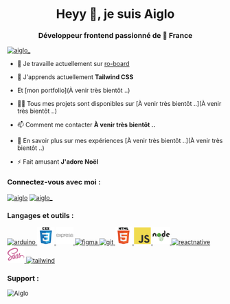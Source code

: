 <h1 align="center">Heyy 👋, je suis Aiglo</h1>
<h3 align="center">Développeur frontend passionné de 🥖 France</h3>

<p align="left"> <a href="https://twitter.com/aiglo_" target="blank"><img src="https://img.shields.io/twitter/follow/aiglo_?logo=twitter&style=for-the-badge" alt="aiglo_" /></a> </p>

- 🔭 Je travaille actuellement sur [ro-board](ro-board.com)

- 🌱 J'apprends actuellement **Tailwind CSS**

- Et [mon portfolio](À venir très bientôt ..)

- 👨‍💻 Tous mes projets sont disponibles sur [À venir très bientôt ..](À venir très bientôt ..)

- 📫 Comment me contacter **À venir très bientôt ..**

- 📄 En savoir plus sur mes expériences [À venir très bientôt ..](À venir très bientôt ..)

- ⚡ Fait amusant **J'adore Noël**

<h3 align="left">Connectez-vous avec moi :</h3>
<p align="left">
<a href="https://codepen.io/aiglo" target="blank"><img align="center" src="https://raw.githubusercontent.com/rahuldkjain/github-profile-readme-generator/master/src/images/icons/Social/codepen.svg" alt="aiglo" height="30" width="40" /></a>
<a href="https://twitter.com/aiglo_" target="blank"><img align="center" src="https://raw.githubusercontent.com/rahuldkjain/github-profile-readme-generator/master/src/images/icons/Social/twitter.svg" alt="aiglo_" height="30" width="40" /></a>
</p>

<h3 align="left">Langages et outils :</h3>
<p align="left"> <a href="https://www.arduino.cc/" target="_blank" rel="noreferrer"> <img src="https://cdn.worldvectorlogo.com/logos/arduino-1.svg" alt="arduino" width="40" height="40"/> </a> <a href="https://www.w3schools.com/css/" target="_blank" rel="noreferrer"> <img src="https://raw.githubusercontent.com/devicons/devicon/master/icons/css3/css3-original-wordmark.svg" alt="css3" width="40" height="40"/> </a> <a href="https://expressjs.com" target="_blank" rel="noreferrer"> <img src="https://raw.githubusercontent.com/devicons/devicon/master/icons/express/express-original-wordmark.svg" alt="express" width="40" height="40"/> </a> <a href="https://www.figma.com/" target="_blank" rel="noreferrer"> <img src="https://www.vectorlogo.zone/logos/figma/figma-icon.svg" alt="figma" width="40" height="40"/> </a> <a href="https://git-scm.com/" target="_blank" rel="noreferrer"> <img src="https://www.vectorlogo.zone/logos/git-scm/git-scm-icon.svg" alt="git" width="40" height="40"/> </a> <a href="https://www.w3.org/html/" target="_blank" rel="noreferrer"> <img src="https://raw.githubusercontent.com/devicons/devicon/master/icons/html5/html5-original-wordmark.svg" alt="html5" width="40" height="40"/> </a> <a href="https://developer.mozilla.org/en-US/docs/Web/JavaScript" target="_blank" rel="noreferrer"> <img src="https://raw.githubusercontent.com/devicons/devicon/master/icons/javascript/javascript-original.svg" alt="javascript" width="40" height="40"/> </a> <a href="https://nodejs.org" target="_blank" rel="noreferrer"> <img src="https://raw.githubusercontent.com/devicons/devicon/master/icons/nodejs/nodejs-original-wordmark.svg" alt="nodejs" width="40" height="40"/> </a> <a href="https://reactnative.dev/" target="_blank" rel="noreferrer"> <img src="https://reactnative.dev/img/header_logo.svg" alt="reactnative" width="40" height="40"/> </a> <a href="https://sass-lang.com" target="_blank" rel="noreferrer"> <img src="https://raw.githubusercontent.com/devicons/devicon/master/icons/sass/sass-original.svg" alt="sass" width="40" height="40"/> </a> <a href="https://tailwindcss.com/" target="_blank" rel="noreferrer"> <img src="https://www.vectorlogo.zone/logos/tailwindcss/tailwindcss-icon.svg" alt="tailwind" width="40" height="40"/> </a> </p>

<h3 align="left">Support :</h3>
<p><a href="https://www.buymeacoffee.com/Aiglo"> <img align="left" src="https://cdn.buymeacoffee.com/buttons/v2/default-yellow.png" height="50" width="210" alt="Aiglo" /></a></p><br><br>
